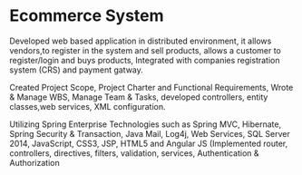 # Ecommerce System
Developed web based application in distributed environment, it allows vendors,to register in the system and sell products, 
allows a customer to register/login and buys products, Integrated with companies registration system (CRS) and payment gatway.

Created Project Scope, Project Charter and Functional Requirements, Wrote & Manage WBS, Manage Team & Tasks, developed controllers, 
entity classes,web services, XML configuration.

Utilizing Spring Enterprise Technologies such as Spring MVC, Hibernate, Spring Security & Transaction, Java Mail, Log4j, Web Services, SQL Server 2014, JavaScript, CSS3, JSP, 
HTML5 and Angular JS (Implemented router, controllers, directives, filters, validation, services, Authentication & Authorization 
